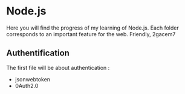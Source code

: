 # Node.js
Here you will find the progress of my learning of Node.js. Each folder corresponds to an important feature for the web.   Friendly, 2gacem7

## Authentification
The first file will be about authentication :
 * jsonwebtoken
 * 0Auth2.0
              
